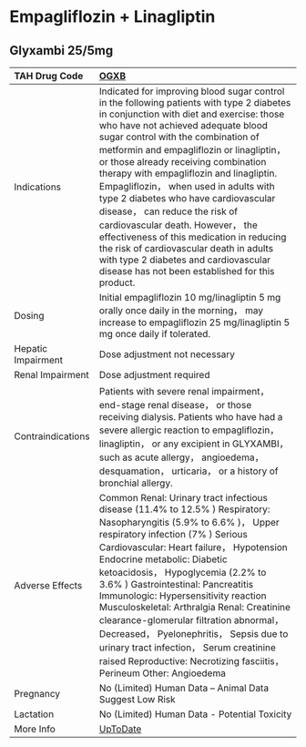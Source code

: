 # Empagliflozin + Linagliptin

## Glyxambi 25/5mg

| TAH Drug Code      | [OGXB](https://www.tahsda.org.tw/drugs/hissearch.php?drug_code=OGXB)                                                                                                                                                                                                                                                                                                                                                                                                                                                                                                                                                                                                                        |
|:-------------------|:--------------------------------------------------------------------------------------------------------------------------------------------------------------------------------------------------------------------------------------------------------------------------------------------------------------------------------------------------------------------------------------------------------------------------------------------------------------------------------------------------------------------------------------------------------------------------------------------------------------------------------------------------------------------------------------------|
| Indications        | Indicated for improving blood sugar control in the following patients with type 2 diabetes in conjunction with diet and exercise: those who have not achieved adequate blood sugar control with the combination of metformin and empagliflozin or linagliptin， or those already receiving combination therapy with empagliflozin and linagliptin. Empagliflozin， when used in adults with type 2 diabetes who have cardiovascular disease， can reduce the risk of cardiovascular death. However， the effectiveness of this medication in reducing the risk of cardiovascular death in adults with type 2 diabetes and cardiovascular disease has not been established for this product. |
| Dosing             | Initial empagliflozin 10 mg/linagliptin 5 mg orally once daily in the morning， may increase to empagliflozin 25 mg/linagliptin 5 mg once daily if tolerated.                                                                                                                                                                                                                                                                                                                                                                                                                                                                                                                               |
| Hepatic Impairment | Dose adjustment not necessary                                                                                                                                                                                                                                                                                                                                                                                                                                                                                                                                                                                                                                                               |
| Renal Impairment   | Dose adjustment required                                                                                                                                                                                                                                                                                                                                                                                                                                                                                                                                                                                                                                                                    |
| Contraindications  | Patients with severe renal impairment， end-stage renal disease， or those receiving dialysis. Patients who have had a severe allergic reaction to empagliflozin， linagliptin， or any excipient in GLYXAMBI， such as acute allergy， angioedema， desquamation， urticaria， or a history of bronchial allergy.                                                                                                                                                                                                                                                                                                                                                                          |
| Adverse Effects    | Common Renal: Urinary tract infectious disease (11.4% to 12.5% ) Respiratory: Nasopharyngitis (5.9% to 6.6% )， Upper respiratory infection (7% ) Serious Cardiovascular: Heart failure， Hypotension Endocrine metabolic: Diabetic ketoacidosis， Hypoglycemia (2.2% to 3.6% ) Gastrointestinal: Pancreatitis Immunologic: Hypersensitivity reaction Musculoskeletal: Arthralgia Renal: Creatinine clearance-glomerular filtration abnormal， Decreased， Pyelonephritis， Sepsis due to urinary tract infection， Serum creatinine raised Reproductive: Necrotizing fasciitis， Perineum Other: Angioedema                                                                                |
| Pregnancy          | No (Limited) Human Data – Animal Data Suggest Low Risk                                                                                                                                                                                                                                                                                                                                                                                                                                                                                                                                                                                                                                      |
| Lactation          | No (Limited) Human Data - Potential Toxicity                                                                                                                                                                                                                                                                                                                                                                                                                                                                                                                                                                                                                                                |
| More Info          | [UpToDate](https://www.uptodate.com/contents/empagliflozin-and-linagliptin-drug-information)                                                                                                                                                                                                                                                                                                                                                                                                                                                                                                                                                                                                |

